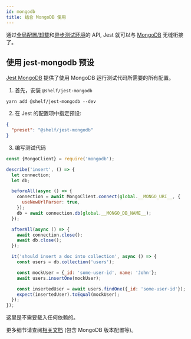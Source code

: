 ```yaml
---
id: mongodb
title: 结合 MongoDB 使用
---
```


通过[全局配置/卸载](Configuration.md#globalsetup-string)和[异步测试环境](Configuration.md#testenvironment-string)的 API, Jest 就可以与 [MongoDB](https://www.mongodb.com/) 无缝衔接了。

## 使用 jest-mongodb 预设

[Jest MongoDB](https://github.com/shelfio/jest-mongodb) 提供了使用 MongoDB 运行测试代码所需要的所有配置。

1. 首先，安装 `@shelf/jest-mongodb`

```
yarn add @shelf/jest-mongodb --dev
```

2. 在 Jest 的配置项中指定预设:

```json
{
  "preset": "@shelf/jest-mongodb"
}
```

3. 编写测试代码

```js
const {MongoClient} = require('mongodb');

describe('insert', () => {
  let connection;
  let db;

  beforeAll(async () => {
    connection = await MongoClient.connect(global.__MONGO_URI__, {
      useNewUrlParser: true,
    });
    db = await connection.db(global.__MONGO_DB_NAME__);
  });

  afterAll(async () => {
    await connection.close();
    await db.close();
  });

  it('should insert a doc into collection', async () => {
    const users = db.collection('users');

    const mockUser = {_id: 'some-user-id', name: 'John'};
    await users.insertOne(mockUser);

    const insertedUser = await users.findOne({_id: 'some-user-id'});
    expect(insertedUser).toEqual(mockUser);
  });
});
```

这里是不需要载入任何依赖的。

更多细节请查阅[相关文档](https://github.com/shelfio/jest-mongodb) (包含 MongoDB 版本配置等)。
